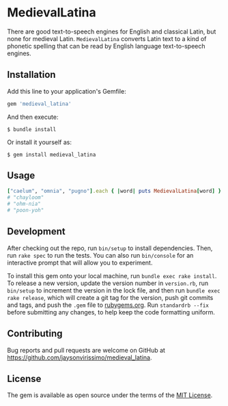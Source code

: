 # MedievalLatina

There are good text-to-speech engines for English and classical Latin, but none for medieval Latin.
`MedievalLatina` converts Latin text to a kind of phonetic spelling that can be read by English language text-to-speech engines.

## Installation

Add this line to your application's Gemfile:

```ruby
gem 'medieval_latina'
```

And then execute:

    $ bundle install

Or install it yourself as:

    $ gem install medieval_latina

## Usage

```ruby
["caelum", "omnia", "pugno"].each { |word| puts MedievalLatina[word] }
# "chayloom"
# "ohm-nia"
# "poon-yoh"
```

## Development

After checking out the repo, run `bin/setup` to install dependencies.
Then, run `rake spec` to run the tests.
You can also run `bin/console` for an interactive prompt that will allow you to experiment.

To install this gem onto your local machine, run `bundle exec rake install`.
To release a new version, update the version number in `version.rb`, run `bin/setup` to increment the version in the lock file, and then run `bundle exec rake release`, which will create a git tag for the version, push git commits and tags, and push the `.gem` file to [rubygems.org](https://rubygems.org).
Run `standardrb --fix` before submitting any changes, to help keep the code formatting uniform.

## Contributing

Bug reports and pull requests are welcome on GitHub at https://github.com/jaysonvirissimo/medieval_latina.

## License

The gem is available as open source under the terms of the [MIT License](https://github.com/jaysonvirissimo/medieval_latina/blob/master/LICENSE.txt).
